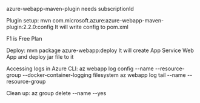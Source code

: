 azure-webapp-maven-plugin needs subscriptionId

Plugin setup:  mvn com.microsoft.azure:azure-webapp-maven-plugin:2.2.0:config
It will write config to pom.xml

F1 is Free Plan

Deploy: mvn package azure-webapp:deploy
It will create App Service Web App and deploy jar file to it


Accessing logs in Azure CLI:
az webapp log config --name <app-name> --resource-group <resource-group-name> --docker-container-logging filesystem
az webapp log tail --name <app-name> --resource-group <resource-group-name>


Clean up:
az group delete --name <resource-group-name> --yes